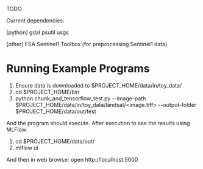 TODO


Current dependencies:

[python]
gdal
psutil
usgs

[other]
ESA Sentinel1 Toolbox (for preprocessing Sentinel1 data)


# Running Example Programs

1. Ensure data is downloaded to $PROJECT_HOME/data/in/toy_data/
2. cd $PROJECT_HOME/bin
3. python chunk_and_tensorflow_test.py --image-path $PROJECT_HOME/data/in/toy_data/landsat/<image.tiff> --output-folder $PROJECT_HOME/data/out/test

And the program should execute.  After execution to see the results using MLFlow:

1. cd $PROJECT_HOME/data/out/
2. mlflow ui

And then in web browser open http://localhost:5000

